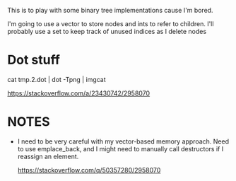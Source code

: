 This is to play with some binary tree implementations cause I'm bored.

I'm going to use a vector to store nodes and ints to refer to children.
I'll probably use a set to keep track of unused indices as I delete nodes

# Dot stuff

cat tmp.2.dot | dot -Tpng | imgcat

https://stackoverflow.com/a/23430742/2958070

# NOTES

- I need to be very careful with my vector-based memory approach. Need to use
  emplace_back, and I might need to manually call destructors if I reassign an
  element.

  https://stackoverflow.com/q/50357280/2958070


